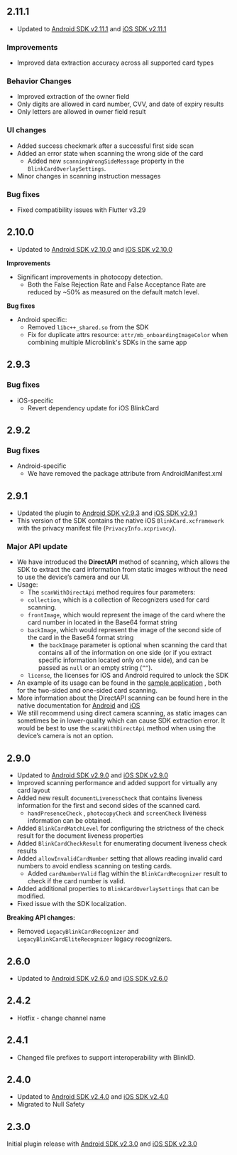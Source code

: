 ## 2.11.1

- Updated to [Android SDK v2.11.1](https://github.com/blinkcard/blinkcard-android/releases/tag/v2.11.1) and [iOS SDK v2.11.1](https://github.com/BlinkCard/blinkcard-ios/releases/tag/v2.11.1)

### Improvements
- Improved data extraction accuracy across all supported card types

### Behavior Changes
- Improved extraction of the owner field
- Only digits are allowed in card number, CVV, and date of expiry results
- Only letters are allowed in owner field result

### UI changes
- Added success checkmark after a successful first side scan
- Added an error state when scanning the wrong side of the card
    - Added new `scanningWrongSideMessage` property in the `BlinkCardOverlaySettings`.
- Minor changes in scanning instruction messages

### Bug fixes
- Fixed compatibility issues with Flutter v3.29

## 2.10.0

- Updated to [Android SDK v2.10.0](https://github.com/blinkcard/blinkcard-android/releases/tag/v2.10.0) and [iOS SDK v2.10.0](https://github.com/BlinkCard/blinkcard-ios/releases/tag/v2.10.0)

**Improvements**

- Significant improvements in photocopy detection.
    - Both the False Rejection Rate and False Acceptance Rate are reduced by ~50% as measured on the default match level.

**Bug fixes**

- Android specific:
    - Removed `libc++_shared.so` from the SDK
    - Fix for duplicate attrs resource: `attr/mb_onboardingImageColor` when combining multiple Microblink's SDKs in the same app

## 2.9.3

### Bug fixes

- iOS-specific
  - Revert dependency update for iOS BlinkCard

## 2.9.2

### Bug fixes

- Android-specific
  - We have removed the package attribute from AndroidManifest.xml

## 2.9.1

- Updated the plugin to [Android SDK v2.9.3](https://github.com/blinkcard/blinkcard-android/releases/tag/v2.9.3) and [iOS SDK v2.9.1](https://github.com/BlinkCard/blinkcard-ios/releases/tag/v2.9.1)
- This version of the SDK contains the native iOS `BlinkCard.xcframework` with the privacy manifest file (`PrivacyInfo.xcprivacy`).

### Major API update

- We have introduced the **DirectAPI** method of scanning, which allows the SDK to extract the card information from static images without the need to use the device’s camera and our UI.
- Usage:
    - The `scanWithDirectApi` method requires four parameters:
    - `collection`, which is a collection of Recognizers used for card scanning.
    - `frontImage`, which would represent the image of the card where the card number in located in the Base64 format string
    - `backImage`,  which would represent the image of the second side of the card in the Base64 format string
        - the `backImage` parameter is optional when scanning the card that contains all of the information on one side (or if you extract specific information located only on one side), and can be passed as `null` or an empty string (`””`). 
    - `license`, the licenses for iOS and Android required to unlock the SDK
- An example of its usage can be found in the [sample application](https://github.com/blinkcard/blinkcard-flutter/blob/main/sample_files/main.dart) , both for the two-sided and one-sided card scanning. 
- More information about the DirectAPI scanning can be found here in the native documentation for [Android](https://github.com/BlinkCard/blinkcard-android?tab=readme-ov-file#direct-api) and [iOS](https://github.com/BlinkCard/blinkcard-ios?tab=readme-ov-file#direct-api-processing)
- We still recommend using direct camera scanning, as static images can sometimes be in lower-quality which can cause SDK extraction error. It would be best to use the `scanWithDirectApi` method when using the device’s camera is not an option.

## 2.9.0

- Updated to [Android SDK v2.9.0](https://github.com/blinkcard/blinkcard-android/releases/tag/v2.9.0) and [iOS SDK v2.9.0](https://github.com/BlinkCard/blinkcard-ios/releases/tag/v2.9.0)
- Improved scanning performance and added support for virtually any card layout
- Added new result `documentLivenessCheck` that contains liveness information for the first and second sides of the scanned card.
    - `handPresenceCheck` , `photocopyCheck` and `screenCheck` liveness information can be obtained.
- Added `BlinkCardMatchLevel` for configuring the strictness of the check result for the document liveness properties
- Added `BlinkCardCheckResult` for enumerating document liveness check results
- Added `allowInvalidCardNumber` setting that allows reading invalid card numbers to avoid endless scanning on testing cards.
    - Added `cardNumberValid` flag within the `BlinkCardRecognizer` result to check if the card number is valid.
- Added additional properties to `BlinkCardOverlaySettings` that can be modified.
- Fixed issue with the SDK localization.

**Breaking API changes:**
- Removed `LegacyBlinkCardRecognizer` and `LegacyBlinkCardEliteRecognizer` legacy recognizers.

## 2.6.0

- Updated to [Android SDK v2.6.0](https://github.com/BlinkCard/blinkcard-android/releases/tag/v2.6.0) and [iOS SDK v2.6.0](https://github.com/BlinkCard/blinkcard-ios/releases/tag/v2.6.0)

## 2.4.2

- Hotfix - change channel name

## 2.4.1

- Changed file prefixes to support interoperability with BlinkID.

## 2.4.0

- Updated to [Android SDK v2.4.0](https://github.com/BlinkCard/blinkcard-android/releases/tag/v2.4.0) and [iOS SDK v2.4.0](https://github.com/BlinkCard/blinkcard-ios/releases/tag/v2.4.0)
- Migrated to Null Safety

## 2.3.0

Initial plugin release with [Android SDK v2.3.0](https://github.com/BlinkCard/blinkcard-android/releases/tag/v2.3.0) and [iOS SDK v2.3.0](https://github.com/BlinkCard/blinkcard-ios/releases/tag/v2.3.0)
